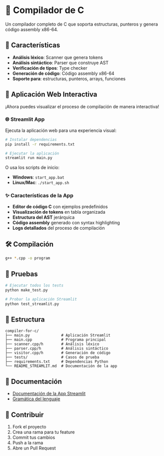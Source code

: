 # 🔧 Compilador de C

Un compilador completo de C que soporta estructuras, punteros y genera código assembly x86-64.

## 🚀 Características

- **Análisis léxico**: Scanner que genera tokens
- **Análisis sintáctico**: Parser que construye AST
- **Verificación de tipos**: Type checker
- **Generación de código**: Código assembly x86-64
- **Soporte para**: estructuras, punteros, arrays, funciones

## 🎯 Aplicación Web Interactiva

¡Ahora puedes visualizar el proceso de compilación de manera interactiva!

### 🌐 Streamlit App

Ejecuta la aplicación web para una experiencia visual:

```bash
# Instalar dependencias
pip install -r requirements.txt

# Ejecutar la aplicación
streamlit run main.py
```

O usa los scripts de inicio:
- **Windows**: `start_app.bat`
- **Linux/Mac**: `./start_app.sh`

### ✨ Características de la App

- **Editor de código C** con ejemplos predefinidos
- **Visualización de tokens** en tabla organizada
- **Estructura del AST** jerárquica
- **Código assembly** generado con syntax highlighting
- **Logs detallados** del proceso de compilación

## 🛠️ Compilación

```bash
g++ *.cpp -o program
```

## 🧪 Pruebas

```bash
# Ejecutar todos los tests
python make_test.py

# Probar la aplicación Streamlit
python test_streamlit.py
```

## 📁 Estructura

```
compiler-for-c/
├── main.py              # Aplicación Streamlit
├── main.cpp             # Programa principal
├── scanner.cpp/h        # Análisis léxico
├── parser.cpp/h         # Análisis sintáctico
├── visitor.cpp/h        # Generación de código
├── tests/               # Casos de prueba
├── requirements.txt     # Dependencias Python
└── README_STREAMLIT.md  # Documentación de la app
```

## 📖 Documentación

- [Documentación de la App Streamlit](README_STREAMLIT.md)
- [Gramática del lenguaje](grammar.txt)

## 🤝 Contribuir

1. Fork el proyecto
2. Crea una rama para tu feature
3. Commit tus cambios
4. Push a la rama
5. Abre un Pull Request
